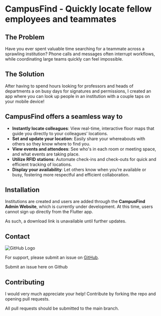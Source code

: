 # CampusFind - Quickly locate fellow employees and teammates

## The Problem

Have you ever spent valuable time searching for a teammate across a sprawling
institution? Phone calls and messages often interrupt workflows, while coordinating large teams quickly can feel impossible.

## The Solution

After having to spend hours looking for professors and heads of departments a
on busy days for signatures and permissions, I created an app where 
you can look up people in an institution with a couple taps on your mobile device!

## CampusFind offers a seamless way to

- **Instantly locate colleagues**: View real-time, interactive floor maps that guide you directly to your colleagues’ locations.
- **Set and update your location**: Easily share your whereabouts with others so they know where to find you.
- **View events and attendees**: See who's in each room or meeting space, and what events are taking place.
- **Utilize RFID stations**: Automate check-ins and check-outs for quick and efficient tracking of locations.
- **Display your availability**: Let others know when you’re available or busy, fostering more respectful and efficient collaboration.

## Installation

Institutions are created and users are added through the **CampusFind Admin Website**, which is currently under development. At this time, users cannot sign up directly from the Flutter app.

As such, a download link is unavailable until further updates.

## Contact

![GitHub Logo](https://github.com/user-attachments/assets/f936a746-48f6-4071-8c0c-32d1aba2195c)

For support, please submit an issue on [GitHub](https://github.com/Santhosh-Paramasivam).

Submit an issue here on Github

## Contributing

I would very much appreciate your help! Contribute by forking the repo and opening pull requests.

All pull requests should be submitted to the main branch.

[1]: https://github.com/Santhosh-Paramasivam